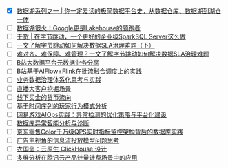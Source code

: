 - [x] [数据湖系列之一 | 你一定爱读的极简数据平台史，从数据仓库、数据湖到湖仓一体](https://smartsi.blog.csdn.net/article/details/132223096)
- [ ] [数据湖很火！Google更是Lakehouse的领跑者](https://mp.weixin.qq.com/s/8Ritts_TSXpF8rIpi3NZYw)
- [ ] [干货 | 在字节跳动，一个更好的企业级SparkSQL Server这么做](https://mp.weixin.qq.com/s/kPOVEwbxbUpS6iUh84inMw)
- [ ] [一文了解字节跳动如何解决数据SLA治理难题（下）](https://mp.weixin.qq.com/s/0EBYZUr2MTDelJOF_AM5RA)
- [ ] [难对齐、难保障、难管理？一文了解字节跳动如何解决数据SLA治理难题](https://mp.weixin.qq.com/s/GCC1Kpi-bqNC9vkFlyPClQ)
- [ ] [B站大数据平台元数据业务分享](https://mp.weixin.qq.com/s/yC-TowHcw2zboXb_QgqEGQ)
- [ ] [B站基于AIFlow+Flink在批流融合调度上的实践](https://mp.weixin.qq.com/s/XC7BjfrbOrtFmumwhmctbA)
- [ ] [业务数据治理体系化思考与实践](https://mp.weixin.qq.com/s/AlxIMPnKcWSyhOSe8-OfTQ)
- [ ] [直播大客户挖掘场景](https://mp.weixin.qq.com/s/9DN3gcobI7gGR4mMGVJWcQ)
- [ ] [线下买金的货币流向](https://mp.weixin.qq.com/s/Xww8H2VWcU3njLUonhr6Hw)
- [ ] [基于时间序列的玩家行为模式分析](https://mp.weixin.qq.com/s/rNNujlrIovx4rN5hNoERgw)
- [ ] [网易游戏AIOps实践：异常检测的优化策略与平台化建设](https://mp.weixin.qq.com/s/r2qobB8zIqHv_tjj98dNVQ)
- [ ] [数据库异常智能分析与诊断](https://mp.weixin.qq.com/s/PmMVBjAzjeJYWBJI39gf_g)
- [ ] [京东零售Color千万级QPS实时指标监控架构背后的数据库实践](https://mp.weixin.qq.com/s/y_Fwyi5lzq_ouGPoHb326A)
- [ ] [广告主视角的信息流投放模型问题思考](https://mp.weixin.qq.com/s/QWltWHxtKNyxUNl44Ywhkg)
- [ ] [衣国垒：云原生 ClickHouse 设计](https://mp.weixin.qq.com/s/STt_OcwYcCtzFU7CQDVxsQ)
- [ ] [多维分析在腾讯云产品计量计费场景中的应用](https://mp.weixin.qq.com/s/J7uO6lsJDGPqZtOvRgpX9A)
